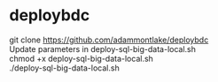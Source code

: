# deploybdc

git clone https://github.com/adammontlake/deploybdc </br>
Update parameters in deploy-sql-big-data-local.sh </br>
chmod +x deploy-sql-big-data-local.sh </br>
./deploy-sql-big-data-local.sh
